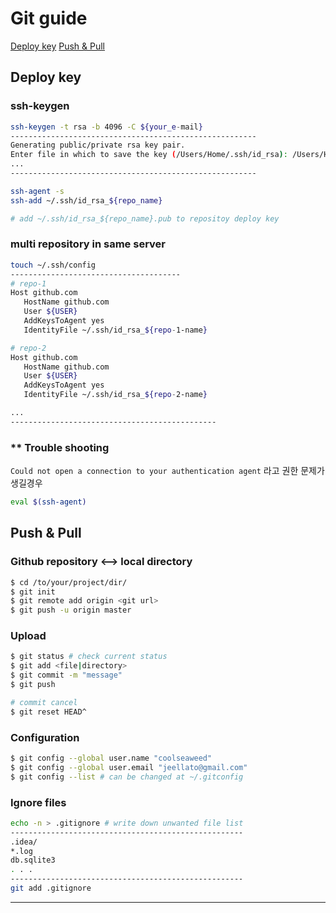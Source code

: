 # Git guide
   [Deploy key](#content1)
   [Push & Pull](#content2)


## Deploy key <a name="content1"></a>


   ### ssh-keygen
   ```bash
   ssh-keygen -t rsa -b 4096 -C ${your_e-mail}
   -------------------------------------------------------
   Generating public/private rsa key pair. 
   Enter file in which to save the key (/Users/Home/.ssh/id_rsa): /Users/Home/.ssh/id_rsa_${repo_name}
   ...
   -------------------------------------------------------
   
   ssh-agent -s
   ssh-add ~/.ssh/id_rsa_${repo_name}
   
   # add ~/.ssh/id_rsa_${repo_name}.pub to repositoy deploy key
   ```
   
   ### multi repository in same server
   ```bash
   touch ~/.ssh/config
   --------------------------------------
   # repo-1
   Host github.com
      HostName github.com
      User ${USER}
      AddKeysToAgent yes
      IdentityFile ~/.ssh/id_rsa_${repo-1-name}

   # repo-2
   Host github.com
      HostName github.com
      User ${USER}
      AddKeysToAgent yes
      IdentityFile ~/.ssh/id_rsa_${repo-2-name}
   
   ...
   ----------------------------------------------
   ```
   
   ### ** Trouble shooting
   `Could not open a connection to your authentication agent` 라고 권한 문제가 생길경우
   ```bash
   eval $(ssh-agent)
   ```
   


## Push & Pull <a name="content2"></a>


   ### Github repository <--> local directory 
   ```bash  
   $ cd /to/your/project/dir/
   $ git init
   $ git remote add origin <git url>
   $ git push -u origin master
   ```

   ### Upload
   ```bash
   $ git status # check current status
   $ git add <file|directory> 
   $ git commit -m "message"
   $ git push 

   # commit cancel
   $ git reset HEAD^  
   ```





   ### Configuration
   ```bash
   $ git config --global user.name "coolseaweed"
   $ git config --global user.email "jeellato@gmail.com"
   $ git config --list # can be changed at ~/.gitconfig
   ```



   
   ### Ignore files
   ```bash
   echo -n > .gitignore # write down unwanted file list
   ----------------------------------------------------
   .idea/
   *.log
   db.sqlite3
   . . .
   ----------------------------------------------------
   git add .gitignore
   ```




---
  
  
  
  
  
  
  

